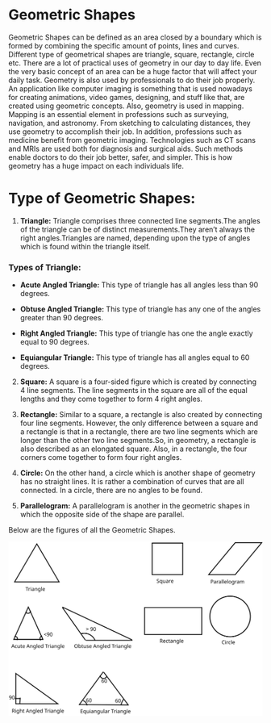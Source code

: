 # Geometric Shapes
Geometric Shapes can be defined as an area closed by a boundary which is formed by combining the specific amount of points, lines and curves. Different type of geometrical shapes are triangle, square, rectangle, circle etc. There are a lot of practical uses of geometry in our day to day life. Even the very basic concept of an area can be a huge factor that will affect your daily task. Geometry is also used by professionals to do their job properly. An application like computer imaging is something that is used nowadays for creating animations, video games, designing, and stuff like that, are created using geometric concepts. Also, geometry is used in mapping. Mapping is an essential element in professions such as surveying, navigation, and astronomy. From sketching to calculating distances, they use geometry to accomplish their job. In addition, professions such as medicine benefit from geometric imaging. Technologies such as CT scans and MRIs are used both for diagnosis and surgical aids. Such methods enable doctors to do their job better, safer, and simpler. This is how geometry has a huge impact on each individuals life.

# Type of Geometric Shapes:

1. **Triangle:**
Triangle comprises three connected line segments.The angles of the triangle can be of distinct measurements.They aren’t always the right angles.Triangles are named, depending upon the type of angles which is found within the triangle itself.

### Types of Triangle:

*  **Acute Angled Triangle:** 
This type of triangle has all angles less than 90 degrees.

*  **Obtuse Angled Triangle:**
This type of triangle has any one of the angles greater than 90 degrees.

*  **Right Angled Triangle:**
This type of triangle has one the angle exactly equal to 90 degrees.

*  **Equiangular Triangle:**
This type of triangle has all angles equal to 60 degrees.

2. **Square:**
A square is a four-sided figure which is created by connecting 4 line segments. The line segments in the square are all of the equal lengths and they come together to form 4 right angles.

3. **Rectangle:**
Similar to a square, a rectangle is also created by connecting four line segments. However, the only difference between a square and a rectangle is that in a rectangle, there are two line segments which are longer than the other two line segments.So, in geometry, a rectangle is also described as an elongated square. Also, in a rectangle, the four corners come together to form four right angles.

4. **Circle:**
On the other hand, a circle which is another shape of geometry has no straight lines. It is rather a combination of curves that are all connected. In a circle, there are no angles to be found.

5. **Parallelogram:**
A parallelogram is another in the geometric shapes in which the opposite side of the shape are parallel.

Below are the figures of all the Geometric Shapes.

![Shapes](Geometric.svg)
